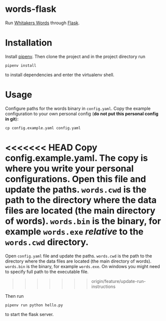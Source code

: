 # words-flask

Run [Whitakers Words](https://mk270.github.io/whitakers-words/)
through [Flask](https://flask.palletsprojects.com/en/1.1.x/).

# Installation

Install [pipenv](https://github.com/pypa/pipenv).  Then clone the
project and in the project directory run

``` shell
pipenv install
```

to install dependencies and enter the virtualenv shell.

# Usage

Configure paths for the words binary in `config.yaml`.  Copy the
example configuration to your own personal config (**do not put this
personal config in git**):

``` shell
cp config.example.yaml config.yaml
```

<<<<<<< HEAD
Copy config.example.yaml. The copy is where you write your personal configurations.
Open this file and update the paths.  `words.cwd` is the path to the
directory where the data files are located (the main directory of
words).  `words.bin` is the binary, for example `words.exe` *relative*
to the `words.cwd` directory.
=======
Open `config.yaml` file and update the paths.  `words.cwd` is the path
to the directory where the data files are located (the main directory
of words).  `words.bin` is the binary, for example `words.exe`.  On
windows you might need to specify full path to the executable file.
>>>>>>> origin/feature/update-run-instructions

Then run

``` shell
pipenv run python hello.py
```

to start the flask server.
